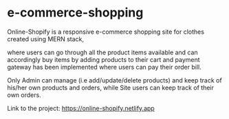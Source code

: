 # e-commerce-shopping

Online-Shopify is a responsive e-commerce shopping site for clothes created using MERN stack,

where users can go through all the product items available and can accordingly buy items by adding products to their cart and payment gateway has been implemented where users can pay their order bill. 

Only Admin can manage (i.e add/update/delete products) and keep track of his/her own products and orders, 
while Site users can keep track of their own orders.

Link to the project: https://online-shopify.netlify.app
